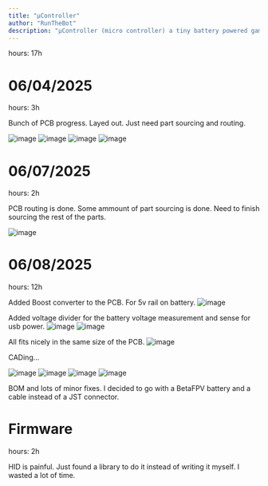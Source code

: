 ```yaml
---
title: "µController"
author: "RunTheBot"
description: "µController (micro controller) a tiny battery powered game controller design for one game...unrailed"
---
```


hours: 17h

# 06/04/2025

hours: 3h


Bunch of PCB progress. Layed out. Just need part sourcing and routing.

![image](https://hc-cdn.hel1.your-objectstorage.com/s/v3/68f7545fd8e5f2b82d3712b0704c0a1798be1076_image.png)
![image](https://hc-cdn.hel1.your-objectstorage.com/s/v3/bf0413c6d878fe7e0421a49f8de10f71f87cac84_image.png)
![image](https://hc-cdn.hel1.your-objectstorage.com/s/v3/0aedea7b7133d785c7a27937a0e7255d475567c5_image.png)
![image](https://hc-cdn.hel1.your-objectstorage.com/s/v3/0576791bb0936b9210af6e72c27dd7d2a589d1fa_image.png)

# 06/07/2025

hours: 2h


PCB routing is done. Some ammount of part sourcing is done. Need to finish sourcing the rest of the parts.

![image](https://hc-cdn.hel1.your-objectstorage.com/s/v3/1cd7c51d8a2a5c1952590e0d563f01b91fe71aaa_image.png)
# 06/08/2025
hours: 12h


Added Boost converter to the PCB. For 5v rail on battery.
![image](https://hc-cdn.hel1.your-objectstorage.com/s/v3/a868b5056217dde40ef0f760efd6a0b8ae36e384_image.png)

Added voltage divider for the battery voltage measurement and sense for usb power.
![image](https://hc-cdn.hel1.your-objectstorage.com/s/v3/90afcab2c56bae4bee9389e896d9dc1bba74f5d0_image.png)
![image](https://hc-cdn.hel1.your-objectstorage.com/s/v3/c2f519e4b966a5b47db57378d283832c749c3beb_image.png)

All fits nicely in the same size of the PCB.
![image](https://hc-cdn.hel1.your-objectstorage.com/s/v3/9f4c7476ad143988d9ea0cb786a5d1b26d1eba8a_image.png)

CADing...

![image](https://hc-cdn.hel1.your-objectstorage.com/s/v3/1a10bd01de3cc271c74322a63a1ff7c2ffc72849_image.png)
![image](https://hc-cdn.hel1.your-objectstorage.com/s/v3/5d50d9335ea0b6fdc14eed1ff1339b5c0a675bdc_image.png)
![image](https://hc-cdn.hel1.your-objectstorage.com/s/v3/7144f1df382f2abd4dc269cb80f44b3a951b4f43_image.png)
![image](https://hc-cdn.hel1.your-objectstorage.com/s/v3/622865fcbeac06e5167a201b37c92d95fd5c9452_image.png)

BOM and lots of minor fixes. I decided to go with a BetaFPV battery and a cable instead of a JST connector. 

# Firmware
hours: 2h

HID is painful. Just found a library to do it instead of writing it myself. I wasted a lot of time.

